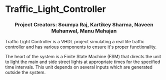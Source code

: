 # Traffic_Light_Controller

<h3 align="center"> Project Creators: Soumya Raj, Kartikey Sharma, Naveen Mahanwal, Manu Mahajan </h3>

Traffic Light Controller is a VHDL project simulating a real life traffic controller and has various components to ensure it's proper functionality.

The heart of the system is a Finite State Machine (FSM) that
directs the unit to light the main and side street lights at
appropriate times for the specified time intervals. This unit
depends on several inputs which are generated outside the
system.
